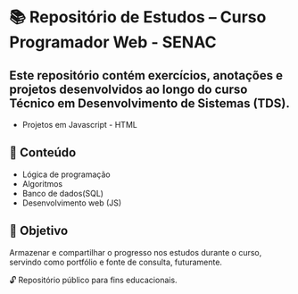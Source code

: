 
#  📚 Repositório de Estudos – Curso Programador Web - SENAC
## Este repositório contém exercícios, anotações e projetos desenvolvidos ao longo do curso Técnico em Desenvolvimento de Sistemas (TDS).

- Projetos em Javascript - HTML

## 🧩 Conteúdo

- Lógica de programação
- Algoritmos
- Banco de dados(SQL)
- Desenvolvimento web (JS)

## 📌 Objetivo

Armazenar e compartilhar o progresso nos estudos durante o curso, servindo como portfólio e fonte de consulta, futuramente.

🔓 Repositório público para fins educacionais.
